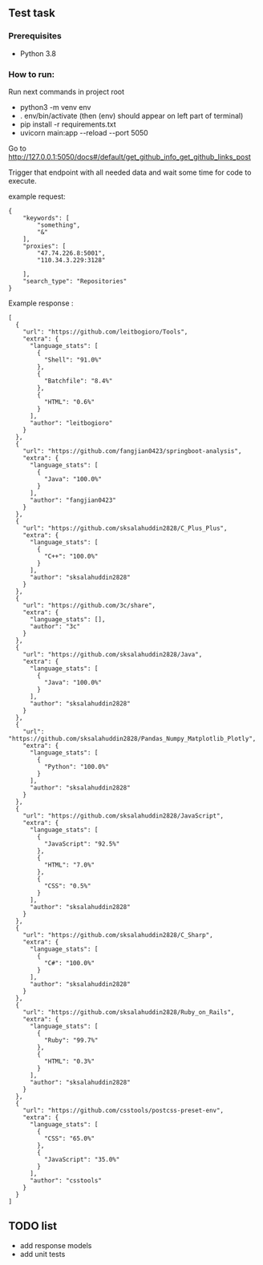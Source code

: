 ## Test task

### Prerequisites 
- Python 3.8
### How to run:
Run next commands in project root
- python3 -m venv env
- . env/bin/activate (then (env) should appear on left part of terminal)
- pip install -r requirements.txt
- uvicorn main:app --reload --port 5050

Go to http://127.0.0.1:5050/docs#/default/get_github_info_get_github_links_post

Trigger that endpoint with all needed data and wait some time for code to execute.

example request:

    {
        "keywords": [
            "something",
            "&"
        ],
        "proxies": [
            "47.74.226.8:5001",
            "110.34.3.229:3128"
    
        ],
        "search_type": "Repositories"
    }

Example response :

    [
      {
        "url": "https://github.com/leitbogioro/Tools",
        "extra": {
          "language_stats": [
            {
              "Shell": "91.0%"
            },
            {
              "Batchfile": "8.4%"
            },
            {
              "HTML": "0.6%"
            }
          ],
          "author": "leitbogioro"
        }
      },
      {
        "url": "https://github.com/fangjian0423/springboot-analysis",
        "extra": {
          "language_stats": [
            {
              "Java": "100.0%"
            }
          ],
          "author": "fangjian0423"
        }
      },
      {
        "url": "https://github.com/sksalahuddin2828/C_Plus_Plus",
        "extra": {
          "language_stats": [
            {
              "C++": "100.0%"
            }
          ],
          "author": "sksalahuddin2828"
        }
      },
      {
        "url": "https://github.com/3c/share",
        "extra": {
          "language_stats": [],
          "author": "3c"
        }
      },
      {
        "url": "https://github.com/sksalahuddin2828/Java",
        "extra": {
          "language_stats": [
            {
              "Java": "100.0%"
            }
          ],
          "author": "sksalahuddin2828"
        }
      },
      {
        "url": "https://github.com/sksalahuddin2828/Pandas_Numpy_Matplotlib_Plotly",
        "extra": {
          "language_stats": [
            {
              "Python": "100.0%"
            }
          ],
          "author": "sksalahuddin2828"
        }
      },
      {
        "url": "https://github.com/sksalahuddin2828/JavaScript",
        "extra": {
          "language_stats": [
            {
              "JavaScript": "92.5%"
            },
            {
              "HTML": "7.0%"
            },
            {
              "CSS": "0.5%"
            }
          ],
          "author": "sksalahuddin2828"
        }
      },
      {
        "url": "https://github.com/sksalahuddin2828/C_Sharp",
        "extra": {
          "language_stats": [
            {
              "C#": "100.0%"
            }
          ],
          "author": "sksalahuddin2828"
        }
      },
      {
        "url": "https://github.com/sksalahuddin2828/Ruby_on_Rails",
        "extra": {
          "language_stats": [
            {
              "Ruby": "99.7%"
            },
            {
              "HTML": "0.3%"
            }
          ],
          "author": "sksalahuddin2828"
        }
      },
      {
        "url": "https://github.com/csstools/postcss-preset-env",
        "extra": {
          "language_stats": [
            {
              "CSS": "65.0%"
            },
            {
              "JavaScript": "35.0%"
            }
          ],
          "author": "csstools"
        }
      }
    ]

## TODO list
- add response models
- add unit tests